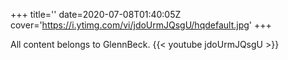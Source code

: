 +++
title=''
date=2020-07-08T01:40:05Z
cover='https://i.ytimg.com/vi/jdoUrmJQsgU/hqdefault.jpg'
+++

All content belongs to GlennBeck.
{{< youtube jdoUrmJQsgU >}}
